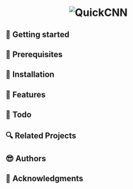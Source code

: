 <h1 align="center">
  <img src="https://github.com/CG1507/quickcnn/blob/master/images/logo.png" alt="QuickCNN">
</h1>

## :running: Getting started

## :ocean: Prerequisites

## :seedling: Installation

## :gem: Features

## :memo: Todo

## :mag: Related Projects

## :sunglasses: Authors

## :green_heart: Acknowledgments
